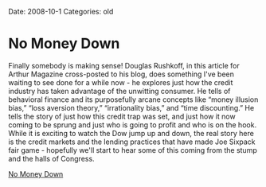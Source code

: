 Date: 2008-10-1
Categories: old

# No Money Down

Finally somebody is making sense!  Douglas Rushkoff, in this article for Arthur Magazine cross-posted to his blog, does something I've been waiting to see done for a while now - he explores just how the credit industry has taken advantage of the unwitting consumer.  He tells of behavioral finance and its purposefully arcane concepts like “money illusion bias,” “loss aversion theory,” “irrationality bias,” and “time discounting.”  He tells the story of just how this credit trap was set, and just how it now coming to be sprung and just who is going to profit and who is on the hook.  While it is exciting to watch the Dow jump up and down, the real story here is the credit markets and the lending practices that have made Joe Sixpack fair game - hopefully we'll start to hear some of this coming from the stump and the halls of Congress.

<a href="http://rushkoff.com/2008/09/30/no-money-down/">No Money Down</a>
